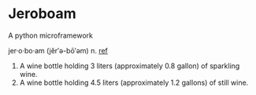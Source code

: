 # Jeroboam

A python microframework

jer·o·bo·am  (jĕr′ə-bō′əm) 
n. [ref](http://www.thefreedictionary.com/jeroboam)
1. A wine bottle holding 3 liters (approximately 0.8 gallon) of sparkling wine.
2. A wine bottle holding 4.5 liters (approximately 1.2 gallons) of still wine.





